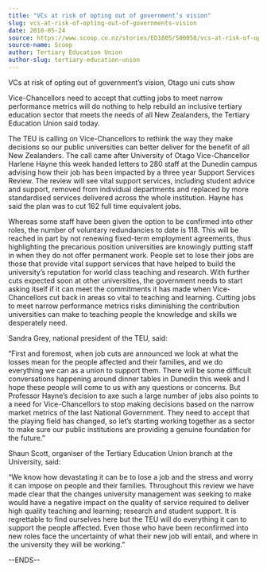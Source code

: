 ```yaml
---
title: "VCs at risk of opting out of government’s vision"
slug: vcs-at-risk-of-opting-out-of-governments-vision
date: 2018-05-24
source: https://www.scoop.co.nz/stories/ED1805/S00058/vcs-at-risk-of-opting-out-of-governments-vision.htm
source-name: Scoop
author: Tertiary Education Union
author-slug: tertiary-education-union
---
```


<p>VCs at risk of opting out of government’s vision, Otago
uni cuts show</p>

<p>Vice-Chancellors need to accept that cutting
jobs to meet narrow performance metrics will do nothing to
help rebuild an inclusive tertiary education sector that
meets the needs of all New Zealanders, the Tertiary
Education Union said today.</p>

<p>The TEU is calling on
Vice-Chancellors to rethink the way they make decisions so
our public universities can better deliver for the benefit
of all New Zealanders. The call came after University of
Otago Vice-Chancellor Harlene Hayne this week handed letters
to 280 staff at the Dunedin campus advising how their job
has been impacted by a three year Support Services Review. The
review will see vital support services, including student
advice and support, removed from individual departments and
replaced by more standardised services delivered across the
whole institution. Hayne has said the plan was to cut 162
full time equivalent jobs.</p>

<p>Whereas some staff have been
given the option to be confirmed into other roles, the
number of voluntary redundancies to date is 118. This will
be reached in part by not renewing fixed-term employment
agreements, thus highlighting the precarious position
universities are knowingly putting staff in when they do not
offer permanent work. People set to lose their jobs are
those that provide vital support services that have helped
to build the university’s reputation for world class
teaching and research. With further cuts expected soon at
other universities, the government needs to start asking
itself if it can meet the commitments it has made when
Vice-Chancellors cut back in areas so vital to teaching and
learning. Cutting jobs to meet narrow performance metrics
risks diminishing the contribution universities can make to
teaching people the knowledge and skills we desperately
need.<p>

<p>Sandra Grey, national president of the TEU,
said:</p>

<p>“First and foremost, when job cuts are announced
we look at what the losses mean for the people affected and
their families, and we do everything we can as a union to
support them. There will be some difficult conversations
happening around dinner tables in Dunedin this week and I
hope these people will come to us with any questions or
concerns. But Professor Hayne’s decision to axe such a
large number of jobs also points to a need for
Vice-Chancellors to stop making decisions based on the
narrow market metrics of the last National Government. They
need to accept that the playing field has changed, so
let’s starting working together as a sector to make sure
our public institutions are providing a genuine foundation
for the future.”</p>

<p>Shaun Scott, organiser of the Tertiary
Education Union branch at the University, said:</p>

<p>“We know
how devastating it can be to lose a job and the stress and
worry it can impose on people and their families. Throughout
this review we have made clear that the changes university
management was seeking to make would have a negative impact
on the quality of service required to deliver high quality
teaching and learning; research and student support. It is
regrettable to find ourselves here but the TEU will do
everything it can to support the people affected. Even those
who have been reconfirmed into new roles face the
uncertainty of what their new job will entail, and where in
the university they will be
working.”</p>

<p>--ENDS--</p>